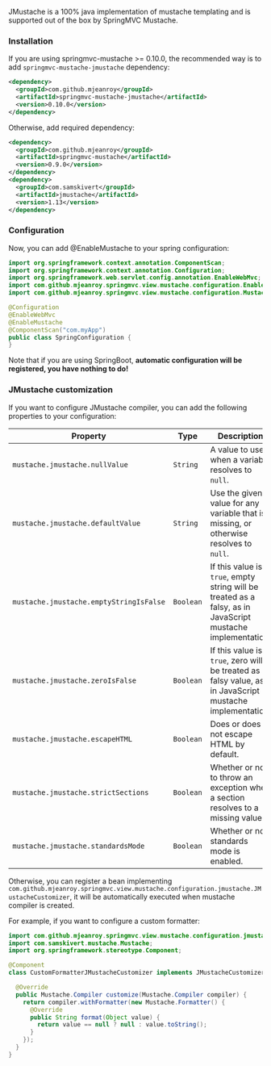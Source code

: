 JMustache is a 100% java implementation of mustache templating and is supported out of the box by SpringMVC Mustache.

### Installation

If you are using springmvc-mustache >= 0.10.0, the recommended way is to add `springmvc-mustache-jmustache` dependency:

```xml
<dependency>
  <groupId>com.github.mjeanroy</groupId>
  <artifactId>springmvc-mustache-jmustache</artifactId>
  <version>0.10.0</version>
</dependency>
```

Otherwise, add required dependency:

```xml
<dependency>
  <groupId>com.github.mjeanroy</groupId>
  <artifactId>springmvc-mustache</artifactId>
  <version>0.9.0</version>
</dependency>
<dependency>
  <groupId>com.samskivert</groupId>
  <artifactId>jmustache</artifactId>
  <version>1.13</version>
</dependency>
```

### Configuration

Now, you can add @EnableMustache to your spring configuration:

```java
import org.springframework.context.annotation.ComponentScan;
import org.springframework.context.annotation.Configuration;
import org.springframework.web.servlet.config.annotation.EnableWebMvc;
import com.github.mjeanroy.springmvc.view.mustache.configuration.EnableMustache;
import com.github.mjeanroy.springmvc.view.mustache.configuration.MustacheProvider;

@Configuration
@EnableWebMvc
@EnableMustache
@ComponentScan("com.myApp")
public class SpringConfiguration {
}
```

Note that if you are using SpringBoot, **automatic configuration will be registered, you have nothing to do!**

### JMustache customization

If you want to configure JMustache compiler, you can add the following properties to your configuration:

| Property                                | Type      | Description                                                                                                 |
| --------------------------------------- | --------- | ----------------------------------------------------------------------------------------------------------- |
| `mustache.jmustache.nullValue`          | `String`  | A value to use when a variable resolves to `null`.                                                          |
| `mustache.jmustache.defaultValue`       | `String`  | Use the given value for any variable that is missing, or otherwise resolves to `null`.                      |
| `mustache.jmustache.emptyStringIsFalse` | `Boolean` | If this value is `true`, empty string will be treated as a falsy, as in JavaScript mustache implementation. |
| `mustache.jmustache.zeroIsFalse`        | `Boolean` | If this value is `true`, zero will be treated as a falsy value, as in JavaScript mustache implementation.   |
| `mustache.jmustache.escapeHTML`         | `Boolean` | Does or does not escape HTML by default.                                                                    |
| `mustache.jmustache.strictSections`     | `Boolean` | Whether or not to throw an exception when a section resolves to a missing value.                            |
| `mustache.jmustache.standardsMode`      | `Boolean` | Whether or not standards mode is enabled.                                                                   |

Otherwise, you can register a bean implementing `com.github.mjeanroy.springmvc.view.mustache.configuration.jmustache.JMustacheCustomizer`, it will be automatically executed when mustache compiler is created.

For example, if you want to configure a custom formatter:

```java
import com.github.mjeanroy.springmvc.view.mustache.configuration.jmustache.JMustacheCustomizer;
import com.samskivert.mustache.Mustache;
import org.springframework.stereotype.Component;

@Component
class CustomFormatterJMustacheCustomizer implements JMustacheCustomizer {

  @Override
  public Mustache.Compiler customize(Mustache.Compiler compiler) {
    return compiler.withFormatter(new Mustache.Formatter() {
      @Override
      public String format(Object value) {
        return value == null ? null : value.toString();
      }
    });
  }
}
```
